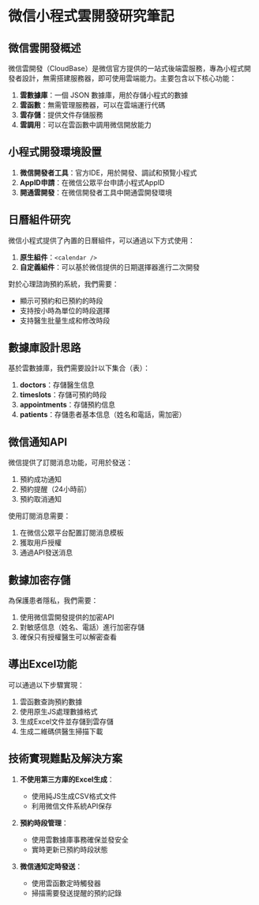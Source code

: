 # 微信小程式雲開發研究筆記

## 微信雲開發概述

微信雲開發（CloudBase）是微信官方提供的一站式後端雲服務，專為小程式開發者設計，無需搭建服務器，即可使用雲端能力。主要包含以下核心功能：

1. **雲數據庫**：一個 JSON 數據庫，用於存儲小程式的數據
2. **雲函數**：無需管理服務器，可以在雲端運行代碼
3. **雲存儲**：提供文件存儲服務
4. **雲調用**：可以在雲函數中調用微信開放能力

## 小程式開發環境設置

1. **微信開發者工具**：官方IDE，用於開發、調試和預覽小程式
2. **AppID申請**：在微信公眾平台申請小程式AppID
3. **開通雲開發**：在微信開發者工具中開通雲開發環境

## 日曆組件研究

微信小程式提供了內置的日曆組件，可以通過以下方式使用：

1. **原生組件**：`<calendar />`
2. **自定義組件**：可以基於微信提供的日期選擇器進行二次開發

對於心理諮詢預約系統，我們需要：
- 顯示可預約和已預約的時段
- 支持按小時為單位的時段選擇
- 支持醫生批量生成和修改時段

## 數據庫設計思路

基於雲數據庫，我們需要設計以下集合（表）：

1. **doctors**：存儲醫生信息
2. **timeslots**：存儲可預約時段
3. **appointments**：存儲預約信息
4. **patients**：存儲患者基本信息（姓名和電話，需加密）

## 微信通知API

微信提供了訂閱消息功能，可用於發送：
1. 預約成功通知
2. 預約提醒（24小時前）
3. 預約取消通知

使用訂閱消息需要：
1. 在微信公眾平台配置訂閱消息模板
2. 獲取用戶授權
3. 通過API發送消息

## 數據加密存儲

為保護患者隱私，我們需要：
1. 使用微信雲開發提供的加密API
2. 對敏感信息（姓名、電話）進行加密存儲
3. 確保只有授權醫生可以解密查看

## 導出Excel功能

可以通過以下步驟實現：
1. 雲函數查詢預約數據
2. 使用原生JS處理數據格式
3. 生成Excel文件並存儲到雲存儲
4. 生成二維碼供醫生掃描下載

## 技術實現難點及解決方案

1. **不使用第三方庫的Excel生成**：
   - 使用純JS生成CSV格式文件
   - 利用微信文件系統API保存

2. **預約時段管理**：
   - 使用雲數據庫事務確保並發安全
   - 實時更新已預約時段狀態

3. **微信通知定時發送**：
   - 使用雲函數定時觸發器
   - 掃描需要發送提醒的預約記錄
